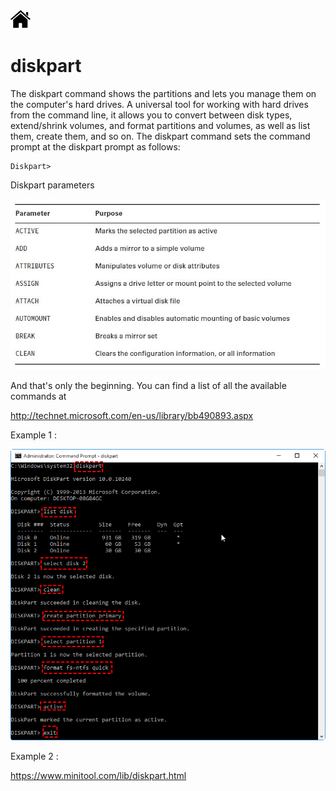 [![Home](/img/home.jpg)](1.4_OS_win_cmd_tools.md)


# diskpart

The diskpart command shows the partitions and lets you manage them on the computer's
hard drives. A universal tool for working with hard drives from the command line, it
allows you to convert between disk types, extend/shrink volumes, and format partitions
and volumes, as well as list them, create them, and so on. The diskpart command sets the
command prompt at the diskpart prompt as follows:

```dos
Diskpart>
```
Diskpart parameters

![diskpart](/img/f1.4_6_diskpart.jpg)


And that's only the beginning. You can find a list of all the available commands at

http://technet.microsoft.com/en-us/library/bb490893.aspx

Example 1 :

![disk](/img/diskPart.png)

Example 2 :

https://www.minitool.com/lib/diskpart.html


